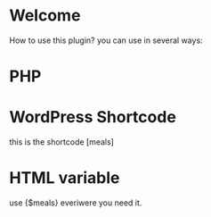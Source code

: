 # Welcome

How to use this plugin?
you can use in several ways:


# PHP 
<?php

$options = get_option( 'meals-donated', array() );
$meals = $options['number_of_meals'];
return	 $meals;
?>

# WordPress Shortcode

this is the shortcode [meals]

# HTML variable

use {$meals} everiwere you need it.

